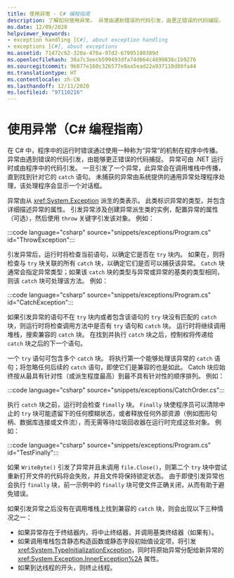 ```yaml
---
title: 使用异常 - C# 编程指南
description: 了解如何使用异常。 异常由遇到错误的代码引发，由更正错误的代码捕捉。
ms.date: 12/09/2020
helpviewer_keywords:
- exception handling [C#], about exception handling
- exceptions [C#], about exceptions
ms.assetid: 71472c62-320a-470a-97d2-67995180389d
ms.openlocfilehash: 30a7c3eecb599493dfa74d664c4899836c1b9276
ms.sourcegitcommit: 9b877e160c326577e8aa5ead22a937110d80fa44
ms.translationtype: HT
ms.contentlocale: zh-CN
ms.lasthandoff: 12/11/2020
ms.locfileid: "97110216"
---
```

# <a name="use-exceptions-c-programming-guide"></a>使用异常（C# 编程指南）

在 C# 中，程序中的运行时错误通过使用一种称为“异常”的机制在程序中传播。 异常由遇到错误的代码引发，由能够更正错误的代码捕捉。 异常可由 .NET 运行时或由程序中的代码引发。 一旦引发了一个异常，此异常会在调用堆栈中传播，直到找到针对它的 `catch` 语句。 未捕获的异常由系统提供的通用异常处理程序处理，该处理程序会显示一个对话框。

异常由从 <xref:System.Exception> 派生的类表示。 此类标识异常的类型，并包含详细描述异常的属性。 引发异常涉及创建异常派生类的实例，配置异常的属性（可选），然后使用 `throw` 关键字引发该对象。 例如：

:::code language="csharp" source="snippets/exceptions/Program.cs" id="ThrowException":::

引发异常后，运行时将检查当前语句，以确定它是否在 `try` 块内。 如果在，则将检查与 `try` 块关联的所有 `catch` 块，以确定它们是否可以捕获该异常。 `Catch` 块通常会指定异常类型；如果该 `catch` 块的类型与异常或异常的基类的类型相同，则该 `catch` 块可处理该方法。 例如：

:::code language="csharp" source="snippets/exceptions/Program.cs" id="CatchException":::

如果引发异常的语句不在 `try` 块内或者包含该语句的 `try` 块没有匹配的 `catch` 块，则运行时将检查调用方法中是否有 `try` 语句和 `catch` 块。 运行时将继续调用堆栈，搜索兼容的 `catch` 块。 在找到并执行 `catch` 块之后，控制权将传递给 `catch` 块之后的下一个语句。

一个 `try` 语句可包含多个 `catch` 块。 将执行第一个能够处理该异常的 `catch` 语句；将忽略任何后续的 `catch` 语句，即使它们是兼容的也是如此。 Catch 块应始终按从最具有针对性（或派生程度最高）到最不具有针对性的顺序排列。 例如：

:::code language="csharp" source="snippets/exceptions/CatchOrder.cs":::

执行 `catch` 块之前，运行时会检查 `finally` 块。 `Finally` 块使程序员可以清除中止的 `try` 块可能遗留下的任何模糊状态，或者释放任何外部资源（例如图形句柄、数据库连接或文件流），而无需等待垃圾回收器在运行时完成这些对象。 例如：

:::code language="csharp" source="snippets/exceptions/Program.cs" id="TestFinally":::

如果 `WriteByte()` 引发了异常并且未调用 `file.Close()`，则第二个 `try` 块中尝试重新打开文件的代码将会失败，并且文件将保持锁定状态。 由于即使引发异常也会执行 `finally` 块，前一示例中的 `finally` 块可使文件正确关闭，从而有助于避免错误。

如果引发异常之后没有在调用堆栈上找到兼容的 `catch` 块，则会出现以下三种情况之一：

- 如果异常存在于终结器内，将中止终结器，并调用基类终结器（如果有）。
- 如果调用堆栈包含静态构造函数或静态字段初始值设定项，将引发 <xref:System.TypeInitializationException>，同时将原始异常分配给新异常的 <xref:System.Exception.InnerException%2A> 属性。
- 如果到达线程的开头，则终止线程。
